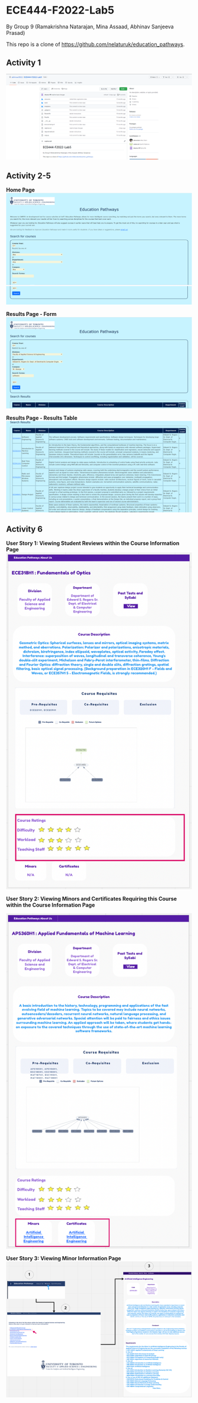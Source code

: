 # ECE444-F2022-Lab5

By Group 9 (Ramakrishna Natarajan, Mina Assaad, Abhinav Sanjeeva Prasad) 

This repo is a clone of https://github.com/nelaturuk/education_pathways.

## Activity 1

![Alt text](images/activity1.png?raw=true "Activity 1")


## Activity 2-5

**Home Page**
![Alt text](images/activity2-5_home_page_1.png?raw=true "Activity 2-5 1")
![Alt text](images/activity2-5_home_page_2.png?raw=true "Activity 2-5 2")

**Results Page - Form**
![Alt text](images/activity2-5_results_page_form.png?raw=true "Activity 2-5 3")

**Results Page - Results Table**
![Alt text](images/activity2-5_results_page_results.png?raw=true "Activity 2-5 4")


## Activity 6

**User Story 1: Viewing Student Reviews within the Course Information Page**
![Alt text](images/activity6_user_story_1.png?raw=true "Activity 6 1")

**User Story 2: Viewing Minors and Certificates Requiring this Course within the Course Information Page**

![Alt text](images/activity6_user_story_2.png?raw=true "Activity 6 2")

**User Story 3: Viewing Minor Information Page**
![Alt text](images/activity6_user_story_3.png?raw=true "Activity 6 3")
